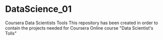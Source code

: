 # DataScience_01
Coursera Data Scientists Tools
This repository has been created in order to contain the projects needed for Coursera Online course "Data Scientist's Tolls"
